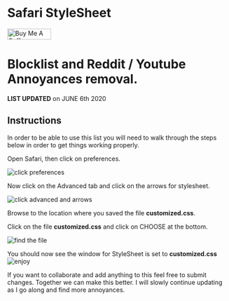 # Safari StyleSheet

<a href="https://www.buymeacoffee.com/v0id" target="_blank"><img src="https://cdn.buymeacoffee.com/buttons/lato-orange.png" alt="Buy Me A Coffee" style="height: 25px !important;width: 100px !important;" ></a>

# Blocklist and Reddit / Youtube Annoyances removal.

**LIST UPDATED** on JUNE 6th 2020

## Instructions

In order to be able to use this list you will need to walk through the steps below in order to get things working properly.

Open Safari, then click on preferences.

![click preferences](https://i.imgur.com/oOxH85R.png)



Now click on the Advanced tab and click on the arrows for stylesheet.  

![click advanced and arrows](https://i.imgur.com/LkGhkBQ.png)



Browse to the location where you saved the file **customized.css**. 

Click on the file **customized.css** and click on CHOOSE at the bottom.  

![find the file](https://i.imgur.com/zqr63QL.png)


You should now see the window for StyleSheet is set to **customized.css**
![enjoy](https://i.imgur.com/ROyBVkH.png)

If you want to collaborate and add anything to this feel free to submit changes.  Together we can make this better.  I will slowly continue updating as I go along and find more annoyances.

